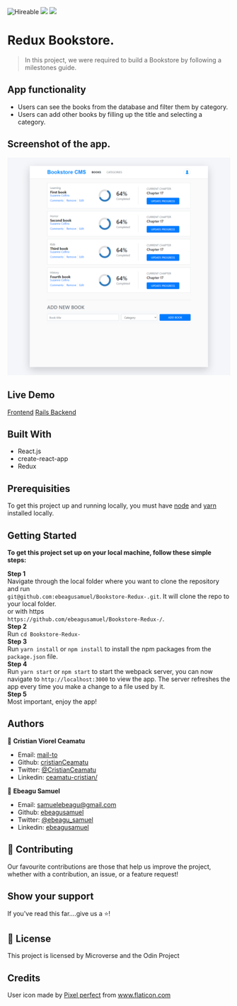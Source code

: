 ![Hireable](https://img.shields.io/badge/Hireable-yes-success) ![](https://img.shields.io/badge/Mobile--responsive-yes-green) ![](https://img.shields.io/badge/-Microverse%20projects-blueviolet)

# Redux Bookstore.

> In this project, we were required to build a Bookstore by following a milestones guide.

## App functionality

- Users can see the books from the database and filter them by category.
- Users can add other books by filling up the title and selecting a category.

## Screenshot of the app.

![image](readme-assets/app-screenshot.png)

## Live Demo

[Frontend](https://redux-bookstore199.herokuapp.com/)
[Rails Backend](https://github.com/cristianCeamatu/bookstore-backend-rails)

## Built With

- React.js
- create-react-app
- Redux

## Prerequisities

To get this project up and running locally, you must have [node](https://nodejs.org/en/) and [yarn](https://yarnpkg.com/) installed locally.

## Getting Started

**To get this project set up on your local machine, follow these simple steps:**

**Step 1**<br>
Navigate through the local folder where you want to clone the repository and run<br>
`git@github.com:ebeagusamuel/Bookstore-Redux-.git`. It will clone the repo to your local folder.<br>
or with https<br>
`https://github.com/ebeagusamuel/Bookstore-Redux-/`.<br>
**Step 2**<br>
Run `cd Bookstore-Redux-`<br>
**Step 3**<br>
Run `yarn install` or `npm install` to install the npm packages from the `package.json` file.<br>
**Step 4**<br>
Run `yarn start` or `npm start` to start the webpack server, you can now navigate to `http://localhost:3000` to view the app. The server refreshes the app every time you make a change to a file used by it.<br>
**Step 5**<br>
Most important, enjoy the app!<br>

## Authors

👤 **Cristian Viorel Ceamatu**

- Email: [mail-to](cristian.ceamatu@gmail.com)
- Github: [cristianCeamatu](https://github.com/cristianCeamatu)
- Twitter: [@CristianCeamatu](https://twitter.com/CristianCeamatu)
- Linkedin: [ceamatu-cristian/](https://www.linkedin.com/in/ceamatu-cristian/)

👤 **Ebeagu Samuel**

- Email: [samuelebeagu@gmail.com](samuelebeagu@gmail.com)
- Github: [ebeagusamuel](https://github.com/ebeagusamuel)
- Twitter: [@ebeagu_samuel](https://twitter.com/ebeagu_samuel)
- Linkedin: [ebeagusamuel](https://www.linkedin.com/in/ebeagusamuel/)

## 🤝 Contributing

Our favourite contributions are those that help us improve the project, whether with a contribution, an issue, or a feature request!

## Show your support

If you've read this far....give us a ⭐️!

## 📝 License

This project is licensed by Microverse and the Odin Project

## Credits

User icon made by <a href="https://www.flaticon.com/authors/pixel-perfect" title="Pixel perfect">Pixel perfect</a> from <a href="https://www.flaticon.com/" title="Flaticon"> www.flaticon.com</a>
